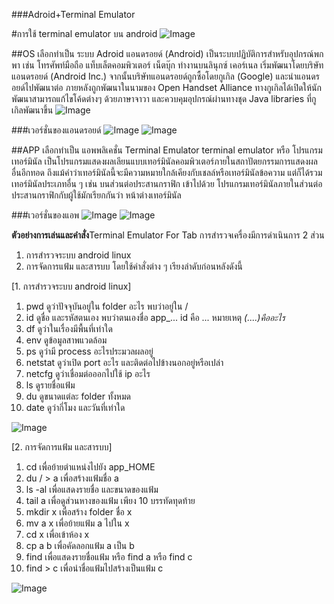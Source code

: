 ###Adroid+Terminal Emulator

#การใช้ terminal emulator บน android
![Image](http://kawintharawiw.github.io/Android-Terminal-Emulator/01.jpg) 

##OS เลือกทำเป็น ระบบ Adroid
  แอนดรอยด์ (Android) เป็นระบบปฏิบัติการสำหรับอุปกรณ์พกพา เช่น โทรศัพท์มือถือ แท็บเล็ตคอมพิวเตอร์ เน็ตบุ๊ก ทำงานบนลินุกซ์ เคอร์เนล เริ่มพัฒนาโดยบริษัทแอนดรอยด์ (Android Inc.) จากนั้นบริษัทแอนดรอยด์ถูกซื้อโดยกูเกิล (Google) และนำแอนดรอยด์ไปพัฒนาต่อ ภายหลังถูกพัฒนาในนามของ Open Handset Alliance ทางกูเกิลได้เปิดให้นักพัฒนาสามารถแก้ไขโค้ดต่างๆ ด้วยภาษาจาวา และควบคุมอุปกรณ์ผ่านทางชุด Java libraries ที่กูเกิลพัฒนาขึ้น
![Image](http://kawintharawiw.github.io/Android-Terminal-Emulator/02.png)

###เวอร์ชั่นของแอนดรอยด์
![Image](http://kawintharawiw.github.io/Android-Terminal-Emulator/100.jpg)
![Image](http://kawintharawiw.github.io/Android-Terminal-Emulator/200.jpg) 

##APP เลือกทำเป็น แอพพลิเคชั่น Terminal Emulator
  terminal emulator หรือ โปรแกรมเทอร์มินัล เป็นโปรแกรมแสดงผลเลียนแบบเทอร์มินัลคอมพิวเตอร์ภายในสถาปัตยกรรมการแสดงผลอื่นอีกทอด ถึงแม้คำว่าเทอร์มินัลนี้จะมีความหมายใกล้เคียงกับเชลล์หรือเทอร์มินัลข้อความ แต่ก็ได้รวมเทอร์มินัลประเภทอื่น ๆ เช่น บนส่วนต่อประสานกราฟิก เข้าไปด้วย โปรแกรมเทอร์มินัลภายในส่วนต่อประสานกราฟิกกับผู้ใช้มักเรียกกันว่า หน้าต่างเทอร์มินัล

###เวอร์ชั่นของแอพ
![Image](http://kawintharawiw.github.io/Android-Terminal-Emulator/44.png)
![Image](http://kawintharawiw.github.io/Android-Terminal-Emulator/55.png) 

**ตัวอย่างการเล่นและคำสั่ง**Terminal Emulator For Tab
การสำรวจเครื่องมีการดำเนินการ 2 ส่วน
1. การสำรวจระบบ android linux
2. การจัดการแฟ้ม และสารบบ 
โดยใช้คำสั่งต่าง ๆ เรียงลำดับก่อนหลังดังนี้

[1. การสำรวจระบบ android linux]
1. pwd ดูว่าปัจจุบันอยู่ใน folder อะไร พบว่าอยู่ใน /
2. id ดูชื่อ และรหัสตนเอง พบว่าตนเองชื่อ app_... id คือ ... หมายเหตุ *(....)คืออะไร*
3. df ดูว่าในเรื่องมีพื้นที่เท่าใด
4. env ดูข้อมูลสาพแวดล้อม
5. ps ดูว่ามี process อะไรประมวลผลอยู่
6. netstat ดูว่าเปิด port อะไร และติดต่อไปข้างนอกอยู่หรือเปล่า
7. netcfg ดูว่าเชื่อมต่อออกไปใช้ ip อะไร
8. ls ดูรายชื่อแฟ้ม
9. du ดูขนาดแต่ละ folder ทั้งหมด
10. date ดูว่ากี่โมง และวันที่เท่าใด

![Image](http://kawintharawiw.github.io/Android-Terminal-Emulator/66.jpg)

[2. การจัดการแฟ้ม และสารบบ]
1. cd เพื่อย้ายตำแหน่งไปยัง app_HOME
2. du / > a เพื่อสร้างแฟ้มชื่อ a
3. ls -al เพื่อแสดงรายชื่อ และขนาดของแฟ้ม
4. tail a เพื่อดูส่วนหางของแฟ้ม เพียง 10 บรรทัดทุดท้าย
5. mkdir x เพื่อสร้าง folder ชื่อ x
6. mv a x เพื่อย้ายแฟ้ม a ไปใน x
7. cd x เพื่อเข้าห้อง x
8. cp a b เพื่อคัดลอกแฟ้ม a เป็น b
9. find เพื่อแสดงรายชื่อแฟ้ม หรือ find a หรือ find c
10. find > c เพื่อนำชื่อแฟ้มไปสร้างเป็นแฟ้ม c

![Image](http://kawintharawiw.github.io/Android-Terminal-Emulator/88.jpg)


